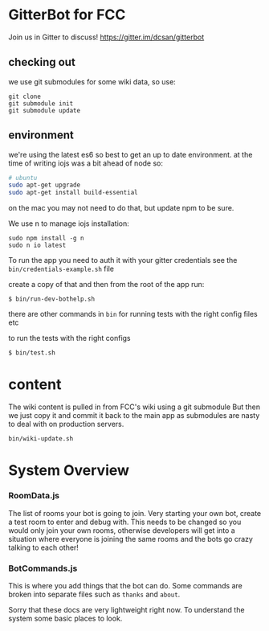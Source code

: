 # GitterBot for FCC

Join us in Gitter to discuss!
https://gitter.im/dcsan/gitterbot

## checking out
we use git submodules for some wiki data, so use:

    git clone
    git submodule init
    git submodule update


## environment

we're using the latest es6 so best to get an up to date environment.
at the time of writing iojs was a bit ahead of node so:

```bash
# ubuntu
sudo apt-get upgrade
sudo apt-get install build-essential
```
on the mac you may not need to do that, but update npm to be sure.

We use n to manage iojs installation:
```
sudo npm install -g n
sudo n io latest
```

To run the app you need to auth it with your gitter credentials
see the `bin/credentials-example.sh` file

create a copy of that and then from the root of the app run:

    $ bin/run-dev-bothelp.sh

there are other commands in `bin` for running tests with the right config files etc

to run the tests with the right configs

    $ bin/test.sh

# content
The wiki content is pulled in from FCC's wiki using a git submodule
But then we just copy it and commit it back to the main app as submodules are nasty to deal with on production servers.

    bin/wiki-update.sh


# System Overview

### RoomData.js
The list of rooms your bot is going to join.
Very starting your own bot, create a test room to enter and debug with.
This needs to be changed so you would only join your own rooms, otherwise developers will get into a situation where everyone is joining the same rooms and the bots go crazy talking to each other!

### BotCommands.js
This is where you add things that the bot can do. Some commands are broken into separate files such as `thanks` and `about`.


Sorry that these docs are very lightweight right now.
To understand the system some basic places to look.

